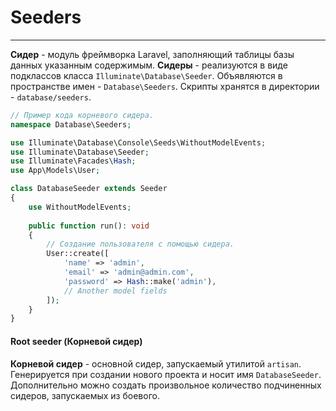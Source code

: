 # Seeders
***
**Сидер** - модуль фреймворка Laravel, заполняющий таблицы базы данных указанным содержимым.
**Сидеры** - реализуются в виде подклассов класса `Illuminate\Database\Seeder`.
Объявляются в пространстве имен - `Database\Seeders`.
Скрипты хранятся в директории - `database/seeders`.
``` php
// Пример кода корневого сидера.
namespace Database\Seeders;

use Illuminate\Database\Console\Seeds\WithoutModelEvents;
use Illuminate\Database\Seeder;
use Illuminate\Facades\Hash;
use App\Models\User;

class DatabaseSeeder extends Seeder
{
	use WithoutModelEvents;
	
	public function run(): void
	{
		// Создание пользователя с помощью сидера.
		User::create([
			'name' => 'admin', 
			'email' => 'admin@admin.com',
			'password' => Hash::make('admin'),
			// Another model fields
		]);
	}
}
```
#### Root seeder (Корневой сидер)
**Корневой сидер** - основной сидер, запускаемый утилитой `artisan`. Генерируется при создании нового проекта и носит имя `DatabaseSeeder`.
Дополнительно можно создать произвольное количество подчиненных сидеров, запускаемых из боевого.